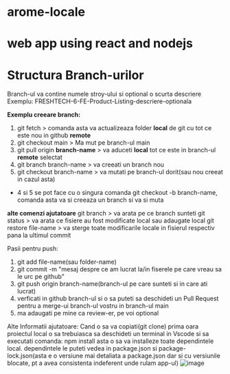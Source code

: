 # arome-locale

# web app using react and nodejs

# Structura Branch-urilor

Branch-ul va contine numele stroy-ului si optional o scurta descriere
Exemplu:
FRESHTECH-6-FE-Product-Listing-descriere-optionala

**Exemplu creeare branch:**

1. git fetch > comanda asta va actualizeaza folder **local** de git cu tot ce este nou in github **remote**
2. git checkout main > Ma mut pe branch-ul main
3. git pull origin **branch-name** > va aduceti **local** tot ce este in branch-ul **remote** selectat
4. git branch branch-name > va creeati un branch nou
5. git checkout branch-name >  va mutati pe branch-ul dorit(sau nou creeat in cazul asta)
* 4 si 5 se pot face cu o singura comanda git checkout -b branch-name, comanda asta va si creeaza un branch si va si muta

**alte comenzi ajutatoare**
git branch > va arata pe ce branch sunteti
git status > va arata ce fisiere au fost modificate local sau adaugate local
git restore file-name > va sterge toate modificarile locale in fisierul respectiv pana la ultimul commit

Pasii pentru push:
1. git add file-name(sau folder-name)
2. git commit -m "mesaj despre ce am lucrat la/in fiserele pe care vreau sa le urc pe github"
3. git push origin branch-name(branch-ul pe care sunteti si in care ati lucrat)
4. verficati in github branch-ul si o sa puteti sa deschideti un Pull Request pentru a merge-ui branch-ul vostru in branch-ul main
5. ma adaugati pe mine ca review-er, pe voi optional

Alte Informatii ajutatoare:
Cand o sa va copiati(git clone) prima oara proiectul local o sa trebuiasca sa deschideti un terminal in Vscode si sa executati comanda:
npm install
asta o sa va installeze toate dependintele local.
dependintele le puteti vedea in package.json si package-lock.json(asta e o versiune mai detaliata a package.json dar si cu versiunile blocate, pt a avea consistenta indeferent unde rulam app-ul)
![image](https://github.com/dancbarbu/arome-locale/assets/13649172/c9750350-95af-4dd8-8c39-7394de90f629)

